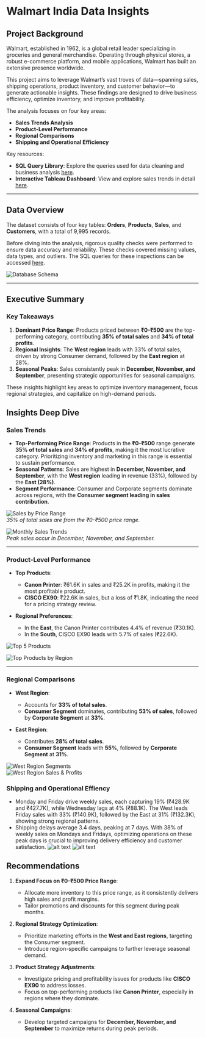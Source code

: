 # Walmart India Data Insights  

## **Project Background**  

Walmart, established in 1962, is a global retail leader specializing in groceries and general merchandise. Operating through physical stores, a robust e-commerce platform, and mobile applications, Walmart has built an extensive presence worldwide.  

This project aims to leverage Walmart’s vast troves of data—spanning sales, shipping operations, product inventory, and customer behavior—to generate actionable insights. These findings are designed to drive business efficiency, optimize inventory, and improve profitability.  

The analysis focuses on four key areas:  
- **Sales Trends Analysis**  
- **Product-Level Performance**  
- **Regional Comparisons**  
- **Shipping and Operational Efficiency**  

Key resources:  
- **SQL Query Library**: Explore the queries used for data cleaning and business analysis [here](#).  
- **Interactive Tableau Dashboard**: View and explore sales trends in detail [here](#).  

---  

## **Data Overview**  

The dataset consists of four key tables: **Orders**, **Products**, **Sales**, and **Customers**, with a total of 9,995 records.  

Before diving into the analysis, rigorous quality checks were performed to ensure data accuracy and reliability. These checks covered missing values, data types, and outliers. The SQL queries for these inspections can be accessed [here](#).  

![Database Schema](assets/DB.svg)  

---  

## **Executive Summary**  

### **Key Takeaways**  

1. **Dominant Price Range**: Products priced between **₹0-₹500** are the top-performing category, contributing **35% of total sales** and **34% of total profits**.  
2. **Regional Insights**: The **West region** leads with 33% of total sales, driven by strong Consumer demand, followed by the **East region** at 28%.  
3. **Seasonal Peaks**: Sales consistently peak in **December, November, and September**, presenting strategic opportunities for seasonal campaigns.  

These insights highlight key areas to optimize inventory management, focus regional strategies, and capitalize on high-demand periods.  


## **Insights Deep Dive**  

### **Sales Trends**  

- **Top-Performing Price Range**: Products in the **₹0-₹500** range generate **35% of total sales** and **34% of profits**, making it the most lucrative category. Prioritizing inventory and marketing in this range is essential to sustain performance.  
- **Seasonal Patterns**: Sales are highest in **December, November, and September**, with the **West region** leading in revenue (33%), followed by the **East (28%)**.  
- **Segment Performance**: Consumer and Corporate segments dominate across regions, with the **Consumer segment leading in sales contribution**.  

![Sales by Price Range](assets/chart1.png)  
*35% of total sales are from the ₹0-₹500 price range.*  

![Monthly Sales Trends](assets/chart.png)  
*Peak sales occur in December, November, and September.*  

---

### **Product-Level Performance**  

- **Top Products**:  
  - **Canon Printer**: ₹61.6K in sales and ₹25.2K in profits, making it the most profitable product.  
  - **CISCO EX90**: ₹22.6K in sales, but a loss of ₹1.8K, indicating the need for a pricing strategy review.  

- **Regional Preferences**:  
  - In the **East**, the Canon Printer contributes 4.4% of revenue (₹30.1K).  
  - In the **South**, CISCO EX90 leads with 5.7% of sales (₹22.6K).  

![Top 5 Products](assets/top_5_products.png)  

![Top Products by Region](assets/top_5_products_by_region_colored.png)  

---

### **Regional Comparisons**  

- **West Region**:  
  - Accounts for **33% of total sales**.  
  - **Consumer Segment** dominates, contributing **53% of sales**, followed by **Corporate Segment** at **33%**.  

- **East Region**:  
  - Contributes **28% of total sales**.  
  - **Consumer Segment** leads with **55%**, followed by **Corporate Segment** at **31%**.  

![West Region Segments](assets/west_segment.png)  
![West Region Sales & Profits](assets/west_sales_profit.png)  

### Shipping and Operational Effiency
- Monday and Friday drive weekly sales, each capturing 19% (₹428.9K and ₹427.7K), while Wednesday lags at 4% (₹88.1K). The West leads Friday sales with 33% (₹140.9K), followed by the East at 31% (₹132.3K), showing strong regional patterns.
- Shipping delays average 3.4 days, peaking at 7 days. With 38% of weekly sales on Mondays and Fridays, optimizing operations on these peak days is crucial to improving delivery efficiency and customer satisfaction.
![alt text](assets/orders.png)
![alt text](assets/orders2.png)
## **Recommendations**  

1. **Expand Focus on ₹0-₹500 Price Range**:  
   - Allocate more inventory to this price range, as it consistently delivers high sales and profit margins.  
   - Tailor promotions and discounts for this segment during peak months.  

2. **Regional Strategy Optimization**:  
   - Prioritize marketing efforts in the **West and East regions**, targeting the Consumer segment.  
   - Introduce region-specific campaigns to further leverage seasonal demand.  

3. **Product Strategy Adjustments**:  
   - Investigate pricing and profitability issues for products like **CISCO EX90** to address losses.  
   - Focus on top-performing products like **Canon Printer**, especially in regions where they dominate.  

4. **Seasonal Campaigns**:  
   - Develop targeted campaigns for **December, November, and September** to maximize returns during peak periods.  